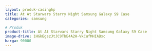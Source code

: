 ```yaml
---
layout: produk-casinghp
title: At At Starwars Starry Night Samsung Galaxy S9 Case
categories: samsung

# Produk
product-title: At At Starwars Starry Night Samsung Galaxy S9 Case
image-drive: 1HGkEgszJtJC9TbE4A2H-VkCufMHIABxc
harga: 90000
---
```

